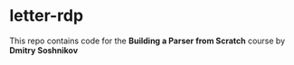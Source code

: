 # letter-rdp

This repo contains code for the **Building a Parser from Scratch** course by **Dmitry Soshnikov**